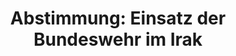 ---
abstimmung:
  abstimmung: 1
  bundestagssitzung: 139
  legislaturperiode: 19
categories:
- Todo
data:
- title: Abstimmungsergebnis 20200115_1-data.pdf
  url: /res/2021-btw/abstimmungsergebnisse/20200115_1-data.pdf
- title: Abstimmungsergebnis 20200115_1_xls-data.xlsx
  url: /res/2021-btw/abstimmungsergebnisse/20200115_1_xls-data.xlsx
- title: Abstimmungsergebnis 20200115_1_xls-data.csv
  url: /res/2021-btw/abstimmungsergebnisse/csv/20200115_1_xls-data.csv
ergebnis:
  afd:
    enthaltung: 0
    gesamt: 90
    ja: 83
    nein: 0
    nichtabgegeben: 7
    ungueltig: 0
  bü90/gr:
    enthaltung: 0
    gesamt: 67
    ja: 0
    nein: 59
    nichtabgegeben: 8
    ungueltig: 0
  cdu/csu:
    enthaltung: 0
    gesamt: 246
    ja: 0
    nein: 222
    nichtabgegeben: 24
    ungueltig: 0
  die linke.:
    enthaltung: 0
    gesamt: 69
    ja: 0
    nein: 59
    nichtabgegeben: 10
    ungueltig: 0
  fdp:
    enthaltung: 2
    gesamt: 80
    ja: 0
    nein: 68
    nichtabgegeben: 10
    ungueltig: 0
  file: 20200115_1_xls-data.xlsx
  fraktionslos:
    enthaltung: 0
    gesamt: 5
    ja: 2
    nein: 2
    nichtabgegeben: 1
    ungueltig: 0
  spd:
    enthaltung: 0
    gesamt: 152
    ja: 0
    nein: 135
    nichtabgegeben: 17
    ungueltig: 0
layout: abstimmung
links:
- title: Link zu bundestag.de
  url: https://www.bundestag.de/parlament/plenum/abstimmung/abstimmung?id=655
preview: 'Deutscher Bundestag


  139. Sitzung des Deutschen Bundestages

  am Mittwoch, 15. Januar 2020


  Endgültiges Ergebnis der Namentlichen Abstimmung Nr. 1


  Antrag der Abgeordneten Rüdiger Lucassen, Armin-Paulus Hampel, Berengar Elsner von

  Gronow, weiterer Abgeordneter und der Fraktion der AfD

  Erneute Abstimmung über das Mandat "Einsatz bewaffneter deutscher Streitkräfte im
  Irak"

  im Deutschen Bundestag

  Drs. 19/16482'
tags:
- Todo
title: 'Abstimmung: Einsatz der Bundeswehr im Irak'
---